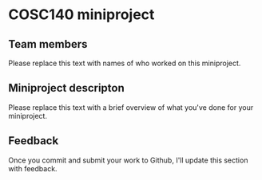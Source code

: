# COSC140 miniproject

## Team members

Please replace this text with names of who worked on this miniproject.

## Miniproject descripton

Please replace this text with a brief overview of what you've done for your miniproject.

## Feedback

Once you commit and submit your work to Github, I'll update this section with feedback.

